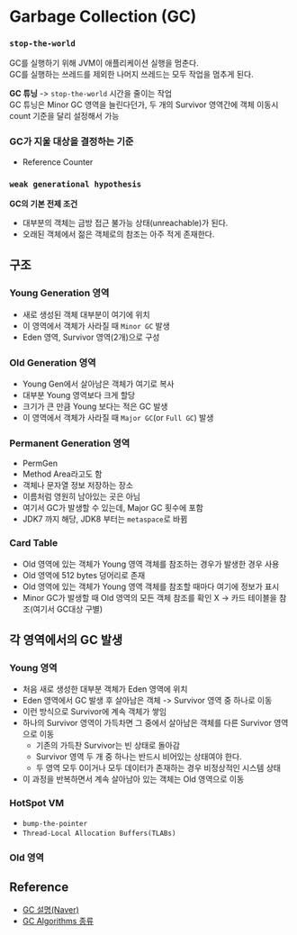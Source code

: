 # Garbage Collection (GC)

### `stop-the-world`

GC를 실행하기 위해 JVM이 애플리케이션 실행을 멈춘다.  
GC를 실행하는 쓰레드를 제외한 나머지 쓰레드는 모두 작업을 멈추게 된다.

**GC 튜닝** -> `stop-the-world` 시간을 줄이는 작업  
GC 튜닝은 Minor GC 영역을 늘린다던가, 두 개의 Survivor 영역간에 객체 이동시 count 기준을 달리 설정해서 가능

### GC가 지울 대상을 결정하는 기준
- Reference Counter

### `weak generational hypothesis`

**GC의 기본 전제 조건**
- 대부분의 객체는 금방 접근 불가능 상태(unreachable)가 된다.
- 오래된 객체에서 젊은 객체로의 참조는 아주 적게 존재한다.


## 구조

### Young Generation 영역
- 새로 생성된 객체 대부분이 여기에 위치
- 이 영역에서 객체가 사라질 때 `Minor GC` 발생
- Eden 영역, Survivor 영역(2개)으로 구성

### Old Generation 영역
- Young Gen에서 살아남은 객체가 여기로 복사
- 대부분 Young 영역보다 크게 할당
- 크기가 큰 만큼 Young 보다는 적은 GC 발생
- 이 영역에서 객체가 사라질 때 `Major GC`(or `Full GC`) 발생

### Permanent Generation 영역
- PermGen
- Method Area라고도 함
- 객체나 문자열 정보 저장하는 장소
- 이름처럼 영원히 남아있는 곳은 아님
- 여기서 GC가 발생할 수 있는데, Major GC 횟수에 포함
- JDK7 까지 해당, JDK8 부터는 `metaspace`로 바뀜

### Card Table
- Old 영역에 있는 객체가 Young 영역 객체를 참조하는 경우가 발생한 경우 사용
- Old 영역에 512 bytes 덩어리로 존재
- Old 영역에 있는 객체가 Young 영역 객체를 참조할 때마다 여기에 정보가 표시
- Minor GC가 발생할 때 Old 영역의 모든 객체 참조를 확인 X -> 카드 테이블을 참조(여기서 GC대상 구별)


## 각 영역에서의 GC 발생

### Young 영역

- 처음 새로 생성한 대부분 객체가 Eden 영역에 위치
- Eden 영역에서 GC 발생 후 살아남은 객체 -> Survivor 영역 중 하나로 이동
- 이런 방식으로 Survivor에 계속 객체가 쌓임
- 하나의 Survivor 영역이 가득차면 그 중에서 살아남은 객체를 다른 Survivor 영역으로 이동  
  - 기존의 가득찬 Survivor는 빈 상태로 돌아감  
  - Survivor 영역 두 개 중 하나는 반드시 비어있는 상태여야 한다.  
  - 두 영역 모두 0이거나 모두 데이터가 존재하는 경우 비정상적인 시스템 상태
- 이 과정을 반복하면서 계속 살아남아 있는 객체는 Old 영역으로 이동

### HotSpot VM

- `bump-the-pointer`
- `Thread-Local Allocation Buffers(TLABs)`

### Old 영역


## Reference
- [GC 설명(Naver)](https://d2.naver.com/helloworld/1329)
- [GC Algorithms 종류](https://medium.com/@joongwon/jvm-garbage-collection-algorithms-3869b7b0aa6f)